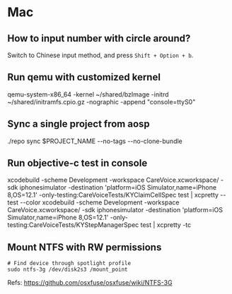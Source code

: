 # Mac

## How to input number with circle around?

Switch to Chinese input method, and press `Shift + Option + b`.

## Run qemu with customized kernel

qemu-system-x86_64 -kernel ~/shared/bzImage -initrd ~/shared/initramfs.cpio.gz -nographic -append "console=ttyS0"

## Sync a single project from aosp

./repo sync $PROJECT_NAME --no-tags --no-clone-bundle

## Run objective-c test in console

xcodebuild -scheme Development -workspace CareVoice.xcworkspace/ -sdk iphonesimulator -destination 'platform=iOS Simulator,name=iPhone 8,OS=12.1' -only-testing:CareVoiceTests/KYClaimCellSpec test | xcpretty --test --color
xcodebuild -scheme Development -workspace CareVoice.xcworkspace/ -sdk iphonesimulator -destination 'platform=iOS Simulator,name=iPhone 8,OS=12.1' -only-testing:CareVoiceTests/KYStepManagerSpec test | xcpretty -tc

## Mount NTFS with RW permissions

```
# Find device through spotlight profile
sudo ntfs-3g /dev/disk2s3 /mount_point
```

Refs: https://github.com/osxfuse/osxfuse/wiki/NTFS-3G
